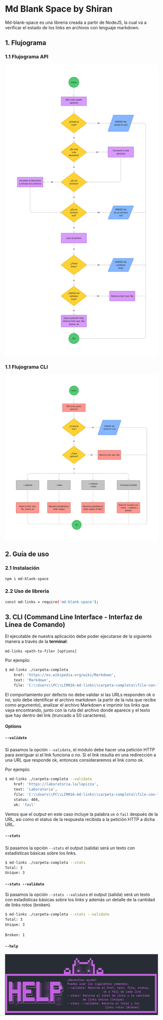 # Md Blank Space by Shiran

Md-blank-space es una libreria creada a partir de NodeJS, la cual va a verificar el estado de los links en archivos con lenguaje markdown.

## 1. Flujograma

### 1.1 Flujograma API

![](images/diagrama-de-flujo.png)

### 1.1 Flujograma CLI

![](images/CLI.png)


## 2. Guía de uso

### 2.1 Instalación

```sh
npm i md-blank-space
```

### 2.2 Uso de librería

```sh
const md-links = require('md-blank-space');
```

## 3.  CLI (Command Line Interface - Interfaz de Línea de Comando)

El ejecutable de nuestra aplicación debe poder ejecutarse de la siguiente
manera a través de la **terminal**:

`md-links <path-to-file> [options]`

Por ejemplo:

```sh
$ md-links ./carpeta-completa
    href: 'https://es.wikipedia.org/wiki/Markdown',
    text: 'Markdown',
    file: 'C:\\Users\\PC\\LIM016-md-links\\carpeta-completa\\file-con-links.md'
```

El comportamiento por defecto no debe validar si las URLs responden ok o no,
solo debe identificar el archivo markdown (a partir de la ruta que recibe como
argumento), analizar el archivo Markdown e imprimir los links que vaya
encontrando, junto con la ruta del archivo donde aparece y el texto
que hay dentro del link (truncado a 50 caracteres).

#### Options

##### `--validate`

Si pasamos la opción `--validate`, el módulo debe hacer una petición HTTP para
averiguar si el link funciona o no. Si el link resulta en una redirección a una
URL que responde ok, entonces consideraremos el link como ok.

Por ejemplo:

```sh
$ md-links ./carpeta-completa --validate
    href: 'https://laboratoria.la/lapizza',
    text: 'Laboratoria',
    file: 'C:\\Users\\PC\\LIM016-md-links\\carpeta-completa\\file-con-links.md',    
    status: 404,
    ok: 'fail'
```

Vemos que el _output_ en este caso incluye la palabra `ok` o `fail` después de
la URL, así como el status de la respuesta recibida a la petición HTTP a dicha
URL.

##### `--stats`

Si pasamos la opción `--stats` el output (salida) será un texto con estadísticas
básicas sobre los links.

```sh
$ md-links ./carpeta-completa --stats
Total: 3
Unique: 3
```

#### `--stats --validate`

Si pasamos la opción `--stats --validate` el output (salida) será un texto con estadísticas
básicas sobre los links y además un detalle de la cantidad de links rotos (broken).

```sh
$ md-links ./carpeta-completa --stats --validate
Total: 3
Unique: 3

Broken: 1
```


#### `--help`

![](./images/help-message.png)
